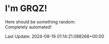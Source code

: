 # I'm GRQZ!
Here should be something random:  
Completely automated!

Last Update: 2024-08-19 01:14:21.088268+00:00
